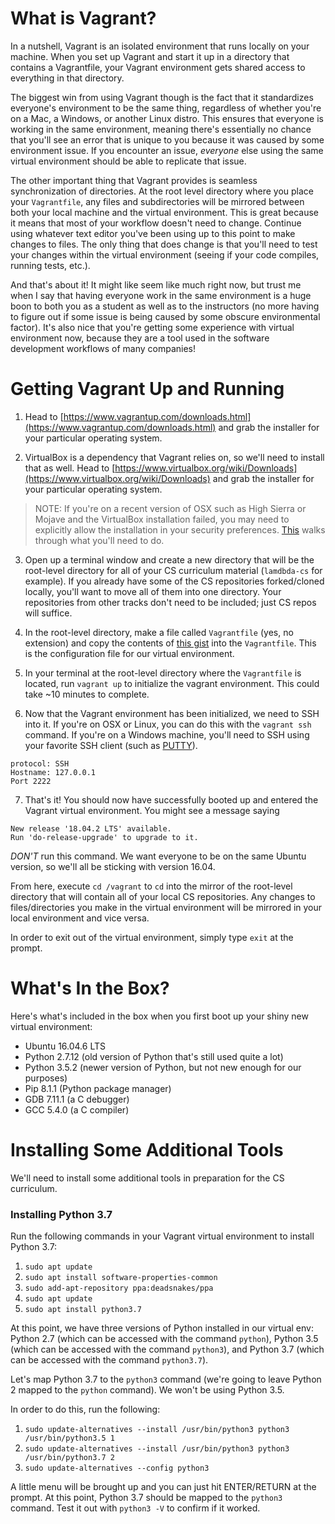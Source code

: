 # What is Vagrant?

In a nutshell, Vagrant is an isolated environment that runs locally on your machine. When you set up Vagrant and start it up in a directory that contains a Vagrantfile, your Vagrant environment gets shared access to everything in that directory.

The biggest win from using Vagrant though is the fact that it standardizes everyone's environment to be the same thing, regardless of whether you're on a Mac, a Windows, or another Linux distro. This ensures that everyone is working in the same environment, meaning there's essentially no chance that you'll see an error that is unique to you because it was caused by some environment issue. If you encounter an issue, _everyone_ else using the same virtual environment should be able to replicate that issue.

The other important thing that Vagrant provides is seamless synchronization of directories. At the root level directory where you place your `Vagrantfile`, any files and subdirectories will be mirrored between both your local machine and the virtual environment. This is great because it means that most of your workflow doesn't need to change. Continue using whatever text editor you've been using up to this point to make changes to files. The only thing that does change is that you'll need to test your changes within the virtual environment (seeing if your code compiles, running tests, etc.).

And that's about it! It might like seem like much right now, but trust me when I say that having everyone work in the same environment is a huge boon to both you as a student as well as to the instructors (no more having to figure out if some issue is being caused by some obscure environmental factor). It's also nice that you're getting some experience with virtual environment now, because they are a tool used in the software development workflows of many companies!

# Getting Vagrant Up and Running

1. Head to [https://www.vagrantup.com/downloads.html](https://www.vagrantup.com/downloads.html) and grab the installer for your particular operating system.

2. VirtualBox is a dependency that Vagrant relies on, so we'll need to install that as well. Head to [https://www.virtualbox.org/wiki/Downloads](https://www.virtualbox.org/wiki/Downloads) and grab the installer for your particular operating system.

> NOTE: If you're on a recent version of OSX such as High Sierra or Mojave and the VirtualBox installation failed, you may need to explicitly allow the installation in your security preferences. [This](https://matthewpalmer.net/blog/2017/12/10/install-virtualbox-mac-high-sierra/index.html) walks through what you'll need to do.

3. Open up a terminal window and create a new directory that will be the root-level directory for all of your CS curriculum material (`lamdbda-cs` for example). If you already have some of the CS repositories forked/cloned locally, you'll want to move all of them into one directory. Your repositories from other tracks don't need to be included; just CS repos will suffice.

4. In the root-level directory, make a file called `Vagrantfile` (yes, no extension) and copy the contents of [this gist](https://gist.github.com/seanchen1991/ac80020058439c0fc88159cddd42a324) into the `Vagrantfile`. This is the configuration file for our virtual environment.

5. In your terminal at the root-level directory where the `Vagrantfile` is located, run `vagrant up` to initialize the vagrant environment. This could take ~10 minutes to complete.

6. Now that the Vagrant environment has been initialized, we need to SSH into it. If you're on OSX or Linux, you can do this with the `vagrant ssh` command. If you're on a Windows machine, you'll need to SSH using your favorite SSH client (such as [PUTTY](https://www.putty.org/)).

```
protocol: SSH
Hostname: 127.0.0.1
Port 2222
```

7. That's it! You should now have successfully booted up and entered the Vagrant virtual environment. You might see a message saying

```
New release '18.04.2 LTS' available.
Run 'do-release-upgrade' to upgrade to it.
```

_DON'T_ run this command. We want everyone to be on the same Ubuntu version, so we'll all be sticking with version 16.04.

From here, execute `cd /vagrant` to `cd` into the mirror of the root-level directory that will contain all of your local CS repositories. Any changes to files/directories you make in the virtual environment will be mirrored in your local environment and vice versa.

In order to exit out of the virtual environment, simply type `exit` at the prompt.

# What's In the Box?

Here's what's included in the box when you first boot up your shiny new virtual environment:

- Ubuntu 16.04.6 LTS
- Python 2.7.12 (old version of Python that's still used quite a lot)
- Python 3.5.2 (newer version of Python, but not new enough for our purposes)
- Pip 8.1.1 (Python package manager)
- GDB 7.11.1 (a C debugger)
- GCC 5.4.0 (a C compiler)

# Installing Some Additional Tools

We'll need to install some additional tools in preparation for the CS curriculum.

### Installing Python 3.7

Run the following commands in your Vagrant virtual environment to install Python 3.7:

1. `sudo apt update`
2. `sudo apt install software-properties-common`
3. `sudo add-apt-repository ppa:deadsnakes/ppa`
4. `sudo apt update`
5. `sudo apt install python3.7`

At this point, we have three versions of Python installed in our virtual env: Python 2.7 (which can be accessed with the command `python`), Python 3.5 (which can be accessed with the command `python3`), and Python 3.7 (which can be accessed with the command `python3.7`).

Let's map Python 3.7 to the `python3` command (we're going to leave Python 2 mapped to the `python` command). We won't be using Python 3.5.

In order to do this, run the following:

1. `sudo update-alternatives --install /usr/bin/python3 python3 /usr/bin/python3.5 1`
2. `sudo update-alternatives --install /usr/bin/python3 python3 /usr/bin/python3.7 2`
3. `sudo update-alternatives --config python3`

A little menu will be brought up and you can just hit ENTER/RETURN at the prompt. At this point, Python 3.7 should be mapped to the `python3` command. Test it out with `python3 -V` to confirm if it worked.
